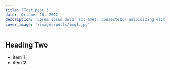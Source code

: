 ```yaml
---
title: 'Test post 3'
date: 'October 16, 2022'
description: 'Lorem ipsum dolor sit amet, consectetur adipisicing elit. Voluptatibus quia, nulla! Maiores et perferendis eaque, exercitationem praesentium nihil.'
cover_image: '/images/posts/img1.jpg'
---
```


## Heading Two

- item 1
- item 2
